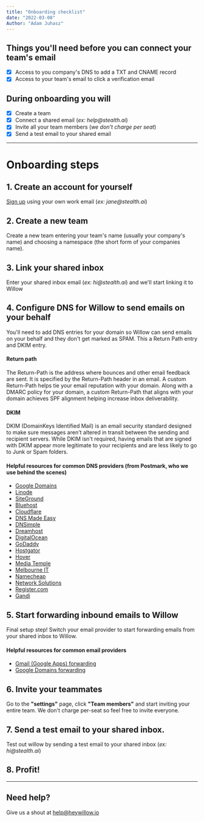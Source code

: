 ```yaml
---
title: "Onboarding checklist"
date: "2022-03-08"
Author: "Adam Juhasz"
---
```


## Things you'll need before you can connect your team's email

- [x] Access to you company's DNS to add a TXT and CNAME record
- [x] Access to your team's email to click a verification email

## During onboarding you will

- [x] Create a team
- [x] Connect a shared email (_ex: help@stealth.ai_)
- [x] Invite all your team members (_we don't charge per seat_)
- [x] Send a test email to your shared email

---

# Onboarding steps

## 1. Create an account for yourself

[Sign up](/signup) using your own work email (_ex: jane@stealth.ai_)

## 2. Create a new team

Create a new team entering your team's name (usually your company's name) and choosing a namespace (the short form of your companies name).

## 3. Link your shared inbox

Enter your shared inbox email (_ex: hi@stealth.ai_) and we'll start linking it to Willow

## 4. Configure DNS for Willow to send emails on your behalf

You'll need to add DNS entries for your domain so Willow can send emails on your behalf and they don't get marked as SPAM. This a Return Path entry and DKIM entry.

#### Return path

The Return-Path is the address where bounces and other email feedback are sent. It is specified by the Return-Path header in an email. A custom Return-Path helps tie your email reputation with your domain. Along with a DMARC policy for your domain, a custom Return-Path that aligns with your domain achieves SPF alignment helping increase inbox deliverability.

#### DKIM

DKIM (DomainKeys Identified Mail) is an email security standard designed to make sure messages aren&apos;t altered in transit between the sending and recipient servers. While DKIM isn&apos;t required, having emails that are signed with DKIM appear more legitimate to your recipients and are less likely to go to Junk or Spam folders.

#### Helpful resources for common DNS providers (from Postmark, who we use behind the scenes)

- [Google Domains](https://postmarkapp.com/videos/setting-up-dkim-custom-return-path-dmarc-in-google-domains)
- [Linode](https://www.linode.com/docs/platform/manager/dns-manager/#add-dns-records)
- [SiteGround](https://www.siteground.com/kb/configure-spf-dkim-dmarc-records/)
- [Bluehost](https://my.bluehost.com/cgi/help/559)
- [Cloudflare](https://postmarkapp.com/videos/setting-up-dkim-custom-return-path-dmarc-in-cloudflare)
- [DNS Made Easy](http://help.dnsmadeeasy.com/managed-dns/records/txt-record/)
- [DNSimple](https://support.dnsimple.com/articles/advanced-editor/)
- [Dreamhost](https://help.dreamhost.com/hc/en-us/articles/215414867-How-do-I-add-custom-DNS-records-#TXT_record)
- [DigitalOcean](https://www.digitalocean.com/docs/networking/dns/how-to/manage-records/)
- [GoDaddy](https://postmarkapp.com/videos/godaddy-authentication)
- [Hostgator](https://support.hostgator.com/articles/cpanel/how-to-change-dns-zones-mx-cname-and-a-records)
- [Hover](https://help.hover.com/hc/en-us/articles/217282457-How-to-Edit-DNS-records-A-CNAME-MX-TXT-and-SRV-Updated-Aug-2015-)
- [Media Temple](https://mediatemple.net/community/products/dv/204403794/how-can-i-change-the-dns-records-for-my-domain)
- [Melbourne IT](http://support.melbourneit.com.au/articles/help/How-do-I-manage-advanced-DNS/)
- [Namecheap](https://www.namecheap.com/support/knowledgebase/article.aspx/317)
- [Network Solutions](http://www.networksolutions.com/support/how-to-manage-advanced-dns-records)
- [Register.com](https://forum.web.com/register/faq/#AccountInformation/What_Is_a_DNS_Record.htm)
- [Gandi](https://postmarkapp.com/videos/setting-up-dkim-custom-return-path-dmarc-in-gandi)

## 5. Start forwarding inbound emails to Willow

Final setup step! Switch your email provider to start forwarding emails from your shared inbox to Willow.

#### Helpful resources for common email providers

- [Gmail (Google Apps) forwarding](/guides/forwarding-email-gmail)
- [Google Domains forwarding](/guides/forwarding-email-google-domains)

## 6. Invite your teammates

Go to the **"settings"** page, click **"Team members"** and start inviting your entire team. We don't charge per-seat so feel free to invite everyone.

## 7. Send a test email to your shared inbox.

Test out willow by sending a test email to your shared inbox (_ex: hi@stealth.ai_)

## 8. Profit!

---

## Need help?

Give us a shout at [help@heywillow.io](mailto:help@heywillow.io)

